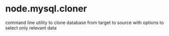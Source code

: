 # node.mysql.cloner
command line utility to clone database from target to source with options to select only relevant data
